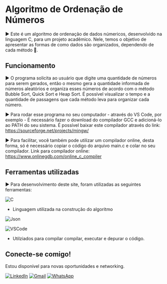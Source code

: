 # Algoritmo de Ordenação de Números
:arrow_forward: Este é um algoritmo de ordenação de dados númericos, desenvolvido na linguagem C, para um projeto acadêmico. Nele, temos o objetivo de apresentar as formas de como dados são organizados, dependendo de cada método :page_facing_up:. 

## Funcionamento

:arrow_forward: O programa solicita ao usuário que digite uma quantidade de números para serem gerados, então o mesmo gera a quantidade informada de números aleatórios e organiza esses números de acordo com o método Bubble Sort, Quick Sort e Heap Sort. É possível visualizar o tempo e a quantidade de passagens que cada método leva para organizar cada número. 

:arrow_forward: Para rodar esse programa no seu computador - através do VS Code, por exemplo - É necessário fazer o download do compilador GCC e adicioná-lo ao PATH do seu sistema. É possível baixar este compilador através do link:
https://sourceforge.net/projects/mingw/

:arrow_forward: Para facilitar, você também pode utilizar um compilador online, desta forma, só é necessário copiar o código do arquivo main.c e colar no seu compilador. 
Link para compilador online: https://www.onlinegdb.com/online_c_compiler

## Ferramentas utilizadas 

:arrow_forward: Para desenvolvimento deste site, foram utilizadas as seguintes ferramentas: 

![C](https://img.shields.io/badge/-E34F26?style=for-the-badge&logo=C&logoColor=white)

- Linguagem utilizada na construção do algoritmo

![Json](https://img.shields.io/badge/json-%23323330.svg?style=for-the-badge&logo=json&logoColor=%23F7DF1E)

![VSCode](https://img.shields.io/badge/VSCode-1572B6?style=for-the-badge&logo=vscode&logoColor=white)

- Utilziados para compilar compilar, executar e depurar o código. 

## Conecte-se comigo!

Estou disponível para novas oportunidades e networking.

[![LinkedIn](https://img.shields.io/badge/LinkedIn-0077B5?style=for-the-badge&logo=linkedin&logoColor=white)](https://www.linkedin.com/in/kaique-raniery-nunes-villas-boas-327a9919b/)
[![Gmail](https://img.shields.io/badge/Gmail-333333?style=for-the-badge&logo=gmail&logoColor=red)](mailto:villasboaskaka12@gmail.com)
[![WhatsApp](https://img.shields.io/badge/WhatsApp-25D366?style=for-the-badge&logo=whatsapp&logoColor=white)](https://wa.me/5511989491642)




